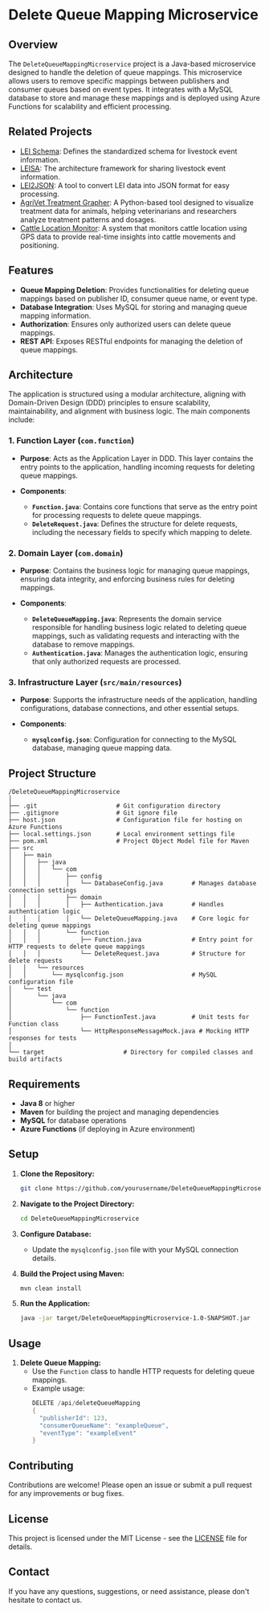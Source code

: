 
# Delete Queue Mapping Microservice

## Overview

The `DeleteQueueMappingMicroservice` project is a Java-based microservice designed to handle the deletion of queue mappings. This microservice allows users to remove specific mappings between publishers and consumer queues based on event types. It integrates with a MySQL database to store and manage these mappings and is deployed using Azure Functions for scalability and efficient processing.

## Related Projects

- [LEI Schema](https://github.com/mahirgamal/LEI-schema): Defines the standardized schema for livestock event information.
- [LEISA](https://github.com/mahirgamal/LEISA): The architecture framework for sharing livestock event information.
- [LEI2JSON](https://github.com/mahirgamal/LEI2JSON): A tool to convert LEI data into JSON format for easy processing.
- [AgriVet Treatment Grapher](https://github.com/mahirgamal/AgriVet-Treatment-Grapher): A Python-based tool designed to visualize treatment data for animals, helping veterinarians and researchers analyze treatment patterns and dosages.
- [Cattle Location Monitor](https://github.com/mahirgamal/Cattle-Location-Monitor): A system that monitors cattle location using GPS data to provide real-time insights into cattle movements and positioning.

## Features

- **Queue Mapping Deletion**: Provides functionalities for deleting queue mappings based on publisher ID, consumer queue name, or event type.
- **Database Integration**: Uses MySQL for storing and managing queue mapping information.
- **Authorization**: Ensures only authorized users can delete queue mappings.
- **REST API**: Exposes RESTful endpoints for managing the deletion of queue mappings.

## Architecture

The application is structured using a modular architecture, aligning with Domain-Driven Design (DDD) principles to ensure scalability, maintainability, and alignment with business logic. The main components include:

### 1. Function Layer (`com.function`)

- **Purpose**: Acts as the Application Layer in DDD. This layer contains the entry points to the application, handling incoming requests for deleting queue mappings.

- **Components**:
  - **`Function.java`**: Contains core functions that serve as the entry point for processing requests to delete queue mappings.
  - **`DeleteRequest.java`**: Defines the structure for delete requests, including the necessary fields to specify which mapping to delete.

### 2. Domain Layer (`com.domain`)

- **Purpose**: Contains the business logic for managing queue mappings, ensuring data integrity, and enforcing business rules for deleting mappings.

- **Components**:
  - **`DeleteQueueMapping.java`**: Represents the domain service responsible for handling business logic related to deleting queue mappings, such as validating requests and interacting with the database to remove mappings.
  - **`Authentication.java`**: Manages the authentication logic, ensuring that only authorized requests are processed.

### 3. Infrastructure Layer (`src/main/resources`)

- **Purpose**: Supports the infrastructure needs of the application, handling configurations, database connections, and other essential setups.

- **Components**:
  - **`mysqlconfig.json`**: Configuration for connecting to the MySQL database, managing queue mapping data.

## Project Structure

```
/DeleteQueueMappingMicroservice
│
├── .git                      # Git configuration directory
├── .gitignore                # Git ignore file
├── host.json                 # Configuration file for hosting on Azure Functions
├── local.settings.json       # Local environment settings file
├── pom.xml                   # Project Object Model file for Maven
├── src
│   ├── main
│   │   ├── java
│   │   │   └── com
│   │   │       ├── config
│   │   │       │   └── DatabaseConfig.java        # Manages database connection settings
│   │   │       ├── domain
│   │   │       │   ├── Authentication.java        # Handles authentication logic
│   │   │       │   └── DeleteQueueMapping.java    # Core logic for deleting queue mappings
│   │   │       └── function
│   │   │           ├── Function.java              # Entry point for HTTP requests to delete queue mappings
│   │   │           └── DeleteRequest.java         # Structure for delete requests
│   │   └── resources
│   │       └── mysqlconfig.json                   # MySQL configuration file
│   └── test
│       └── java
│           └── com
│               └── function
│                   ├── FunctionTest.java          # Unit tests for Function class
│                   └── HttpResponseMessageMock.java # Mocking HTTP responses for tests
│
└── target                      # Directory for compiled classes and build artifacts
```

## Requirements

- **Java 8** or higher
- **Maven** for building the project and managing dependencies
- **MySQL** for database operations
- **Azure Functions** (if deploying in Azure environment)

## Setup

1. **Clone the Repository:**
   ```bash
   git clone https://github.com/yourusername/DeleteQueueMappingMicroservice.git
   ```
2. **Navigate to the Project Directory:**
   ```bash
   cd DeleteQueueMappingMicroservice
   ```
3. **Configure Database:**
   - Update the `mysqlconfig.json` file with your MySQL connection details.

4. **Build the Project using Maven:**
   ```bash
   mvn clean install
   ```
5. **Run the Application:**
   ```bash
   java -jar target/DeleteQueueMappingMicroservice-1.0-SNAPSHOT.jar
   ```

## Usage

1. **Delete Queue Mapping:**
   - Use the `Function` class to handle HTTP requests for deleting queue mappings.
   - Example usage:
     ```java
     DELETE /api/deleteQueueMapping
     {
       "publisherId": 123,
       "consumerQueueName": "exampleQueue",
       "eventType": "exampleEvent"
     }
     ```

## Contributing

Contributions are welcome! Please open an issue or submit a pull request for any improvements or bug fixes.

## License

This project is licensed under the MIT License - see the [LICENSE](LICENSE) file for details.

## Contact

If you have any questions, suggestions, or need assistance, please don't hesitate to contact us.
